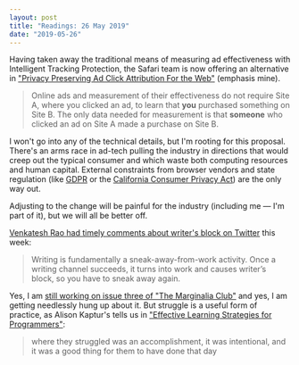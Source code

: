 ```yaml
---
layout: post
title: "Readings: 26 May 2019"
date: "2019-05-26"
---
```


Having taken away the traditional means of measuring ad effectiveness with Intelligent Tracking Protection, the Safari team is now offering an alternative in ["Privacy Preserving Ad Click Attribution For the Web"][webkit] (emphasis mine).

> Online ads and measurement of their effectiveness do not require Site A, where you clicked an ad, to learn that **you** purchased something on Site B. The only data needed for measurement is that **someone** who clicked an ad on Site A made a purchase on Site B.

I won't go into any of the technical details, but I'm rooting for this proposal. There's an arms race in ad-tech pulling the industry in directions that would creep out the typical consumer and which waste both computing resources and human capital. External constraints from browser vendors and state regulation (like [GDPR][gdpr] or the [California Consumer Privacy Act][ccpa]) are the only way out.

Adjusting to the change will be painful for the industry (including me — I'm part of it), but we will all be better off.

[Venkatesh Rao had timely comments about writer's block on Twitter][vgr] this week:

> Writing is fundamentally a sneak-away-from-work activity. Once a writing channel succeeds, it turns into work and causes writer’s block, so you have to sneak away again.

Yes, I am [still working on issue three of "The Marginalia Club"][editorial] and yes, I am getting needlessly hung up about it. But struggle is a useful form of practice, as Alison Kaptur's tells us in ["Effective Learning Strategies for Programmers"][kaptur]:

> where they struggled was an accomplishment, it was intentional, and it was a good thing for them to have done that day

[webkit]: https://webkit.org/blog/8943/privacy-preserving-ad-click-attribution-for-the-web/
[gdpr]: https://en.wikipedia.org/wiki/General_Data_Protection_Regulation
[ccpa]: https://www.oag.ca.gov/privacy/ccpa
[vgr]: https://twitter.com/vgr/status/1132084848661749760
[editorial]: https://www.howell.io/2019/05/20/editorial-process/
[kaptur]: http://akaptur.github.com/blog/2015/10/10/effective-learning-strategies-for-programmers/
